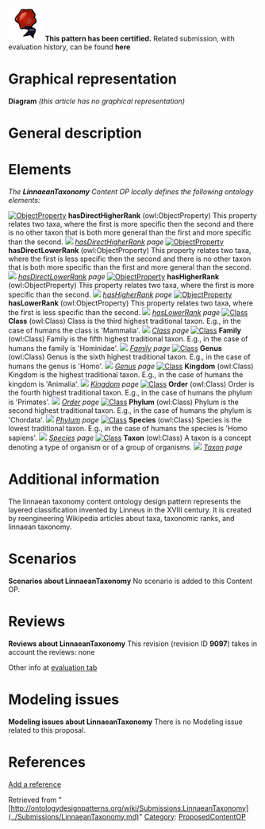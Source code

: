 [![](../images/thumb/b/b5/Certified.png/70px-Certified.png)](../Image/Certified.png.md "Certified.png") __This pattern has been certified.__
Related submission, with evaluation history, can be found __here__





#  Graphical representation


__Diagram__
_(this article has no graphical representation)_



#  General description


  




#  Elements


_The __LinnaeanTaxonomy__ Content OP locally defines the following ontology elements:_



[![ObjectProperty](../../../../images/thumb/c/c3/ObjectProperty.gif/20px-ObjectProperty.gif)](../Image/ObjectProperty.gif.md "ObjectProperty") __hasDirectHigherRank__ (owl:ObjectProperty) This property relates two taxa, where the first is more specific then the second and there is no other taxon that is both more general than the first and more specific than the second. 
 [![](../../../../../../../../../../../../images/thumb/8/87/ArrowRight.gif/11px-ArrowRight.gif)](../Image/ArrowRight.gif.md "ArrowRight.gif") _[hasDirectHigherRank](../Submissions/LinnaeanTaxonomy/hasDirectHigherRank.md "Submissions:LinnaeanTaxonomy/hasDirectHigherRank") page_
[![ObjectProperty](../../../../images/thumb/c/c3/ObjectProperty.gif/20px-ObjectProperty.gif)](../Image/ObjectProperty.gif.md "ObjectProperty") __hasDirectLowerRank__ (owl:ObjectProperty) This property relates two taxa, where the first is less specific then the second and there is no other taxon that is both more specific than the first and more general than the second. 
 [![](../../../../../../../../../../../../images/thumb/8/87/ArrowRight.gif/11px-ArrowRight.gif)](../Image/ArrowRight.gif.md "ArrowRight.gif") _[hasDirectLowerRank](../Submissions/LinnaeanTaxonomy/hasDirectLowerRank.md "Submissions:LinnaeanTaxonomy/hasDirectLowerRank") page_
[![ObjectProperty](../../../../images/thumb/c/c3/ObjectProperty.gif/20px-ObjectProperty.gif)](../Image/ObjectProperty.gif.md "ObjectProperty") __hasHigherRank__ (owl:ObjectProperty) This property relates two taxa, where the first is more specific than the second. 
 [![](../../../../../../../../../../../../images/thumb/8/87/ArrowRight.gif/11px-ArrowRight.gif)](../Image/ArrowRight.gif.md "ArrowRight.gif") _[hasHigherRank](../Submissions/LinnaeanTaxonomy/hasHigherRank.md "Submissions:LinnaeanTaxonomy/hasHigherRank") page_
[![ObjectProperty](../../../../images/thumb/c/c3/ObjectProperty.gif/20px-ObjectProperty.gif)](../Image/ObjectProperty.gif.md "ObjectProperty") __hasLowerRank__ (owl:ObjectProperty) This property relates two taxa, where the first is less specific than the second. 
 [![](../../../../../../../../../../../../images/thumb/8/87/ArrowRight.gif/11px-ArrowRight.gif)](../Image/ArrowRight.gif.md "ArrowRight.gif") _[hasLowerRank](../Submissions/LinnaeanTaxonomy/hasLowerRank.md "Submissions:LinnaeanTaxonomy/hasLowerRank") page_
[![Class](../../../../../../../../images/thumb/2/27/Class.gif/20px-Class.gif)](../Image/Class.gif.md "Class") __Class__ (owl:Class) Class is the third highest traditional taxon. E.g., in the case of humans the class is 'Mammalia'. 
 [![](../../../../../../../../../../../../images/thumb/8/87/ArrowRight.gif/11px-ArrowRight.gif)](../Image/ArrowRight.gif.md "ArrowRight.gif") _[Class](../Submissions/LinnaeanTaxonomy/Class.md "Submissions:LinnaeanTaxonomy/Class") page_
[![Class](../../../../../../../../images/thumb/2/27/Class.gif/20px-Class.gif)](../Image/Class.gif.md "Class") __Family__ (owl:Class) Family is the fifth highest traditional taxon. E.g., in the case of humans the family is 'Hominidae'. 
 [![](../../../../../../../../../../../../images/thumb/8/87/ArrowRight.gif/11px-ArrowRight.gif)](../Image/ArrowRight.gif.md "ArrowRight.gif") _[Family](../Submissions/LinnaeanTaxonomy/Family.md "Submissions:LinnaeanTaxonomy/Family") page_
[![Class](../../../../../../../../images/thumb/2/27/Class.gif/20px-Class.gif)](../Image/Class.gif.md "Class") __Genus__ (owl:Class) Genus is the sixth highest traditional taxon. E.g., in the case of humans the genus is 'Homo'. 
 [![](../../../../../../../../../../../../images/thumb/8/87/ArrowRight.gif/11px-ArrowRight.gif)](../Image/ArrowRight.gif.md "ArrowRight.gif") _[Genus](../Submissions/LinnaeanTaxonomy/Genus.md "Submissions:LinnaeanTaxonomy/Genus") page_
[![Class](../../../../../../../../images/thumb/2/27/Class.gif/20px-Class.gif)](../Image/Class.gif.md "Class") __Kingdom__ (owl:Class) Kingdom is the highest traditional taxon. E.g., in the case of humans the kingdom is 'Animalia'. 
 [![](../../../../../../../../../../../../images/thumb/8/87/ArrowRight.gif/11px-ArrowRight.gif)](../Image/ArrowRight.gif.md "ArrowRight.gif") _[Kingdom](../Submissions/LinnaeanTaxonomy/Kingdom.md "Submissions:LinnaeanTaxonomy/Kingdom") page_
[![Class](../../../../../../../../images/thumb/2/27/Class.gif/20px-Class.gif)](../Image/Class.gif.md "Class") __Order__ (owl:Class) Order is the fourth highest traditional taxon. E.g., in the case of humans the phylum is 'Primates'. 
 [![](../../../../../../../../../../../../images/thumb/8/87/ArrowRight.gif/11px-ArrowRight.gif)](../Image/ArrowRight.gif.md "ArrowRight.gif") _[Order](../Submissions/LinnaeanTaxonomy/Order.md "Submissions:LinnaeanTaxonomy/Order") page_
[![Class](../../../../../../../../images/thumb/2/27/Class.gif/20px-Class.gif)](../Image/Class.gif.md "Class") __Phylum__ (owl:Class) Phylum is the second highest traditional taxon. E.g., in the case of humans the phylum is 'Chordata'. 
 [![](../../../../../../../../../../../../images/thumb/8/87/ArrowRight.gif/11px-ArrowRight.gif)](../Image/ArrowRight.gif.md "ArrowRight.gif") _[Phylum](../Submissions/LinnaeanTaxonomy/Phylum.md "Submissions:LinnaeanTaxonomy/Phylum") page_
[![Class](../../../../../../../../images/thumb/2/27/Class.gif/20px-Class.gif)](../Image/Class.gif.md "Class") __Species__ (owl:Class) Species is the lowest traditional taxon. E.g., in the case of humans the species is 'Homo sapiens'. 
 [![](../../../../../../../../../../../../images/thumb/8/87/ArrowRight.gif/11px-ArrowRight.gif)](../Image/ArrowRight.gif.md "ArrowRight.gif") _[Species](../Submissions/LinnaeanTaxonomy/Species.md "Submissions:LinnaeanTaxonomy/Species") page_
[![Class](../../../../../../../../images/thumb/2/27/Class.gif/20px-Class.gif)](../Image/Class.gif.md "Class") __Taxon__ (owl:Class) A taxon is a concept denoting a type of organism or of a group of organisms. 
 [![](../../../../../../../../../../../../images/thumb/8/87/ArrowRight.gif/11px-ArrowRight.gif)](../Image/ArrowRight.gif.md "ArrowRight.gif") _[Taxon](../Submissions/LinnaeanTaxonomy/Taxon.md "Submissions:LinnaeanTaxonomy/Taxon") page_
#  Additional information


The linnaean taxonomy content ontology design pattern represents the layered classification invented by Linneus in the XVIII century. It is created by reengineering Wikipedia articles about taxa, taxonomic ranks, and linnaean taxonomy.



#  Scenarios



__Scenarios about LinnaeanTaxonomy__
No scenario is added to this Content OP.




#  Reviews



__Reviews about LinnaeanTaxonomy__
This revision (revision ID __9097__) takes in account the reviews: none


Other info at [evaluation tab](http://ontologydesignpatterns.org/wiki/index.php?title=Submissions:LinnaeanTaxonomy&action=evaluation "http://ontologydesignpatterns.org/wiki/index.php?title=Submissions:LinnaeanTaxonomy&action=evaluation")




  




#  Modeling issues



__Modeling issues about LinnaeanTaxonomy__
There is no Modeling issue related to this proposal.




  




#  References


[Add a reference](index.php@title=Odp%253AAdd_reference&subject=../Submissions/LinnaeanTaxonomy.md "http://ontologydesignpatterns.org/wiki/index.php?title=Odp:Add_reference&subject=Submissions%3ALinnaeanTaxonomy")


  






Retrieved from "[http://ontologydesignpatterns.org/wiki/Submissions:LinnaeanTaxonomy](../Submissions/LinnaeanTaxonomy.md)"
 [Category](http://ontologydesignpatterns.org/wiki/Special:Categories "Special:Categories"): [ProposedContentOP](../Category/ProposedContentOP.md "Category:ProposedContentOP")